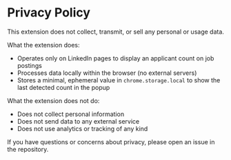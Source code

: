 # Privacy Policy

This extension does not collect, transmit, or sell any personal or usage data.

What the extension does:
- Operates only on LinkedIn pages to display an applicant count on job postings
- Processes data locally within the browser (no external servers)
- Stores a minimal, ephemeral value in `chrome.storage.local` to show the last detected count in the popup

What the extension does not do:
- Does not collect personal information
- Does not send data to any external service
- Does not use analytics or tracking of any kind

If you have questions or concerns about privacy, please open an issue in the repository.


